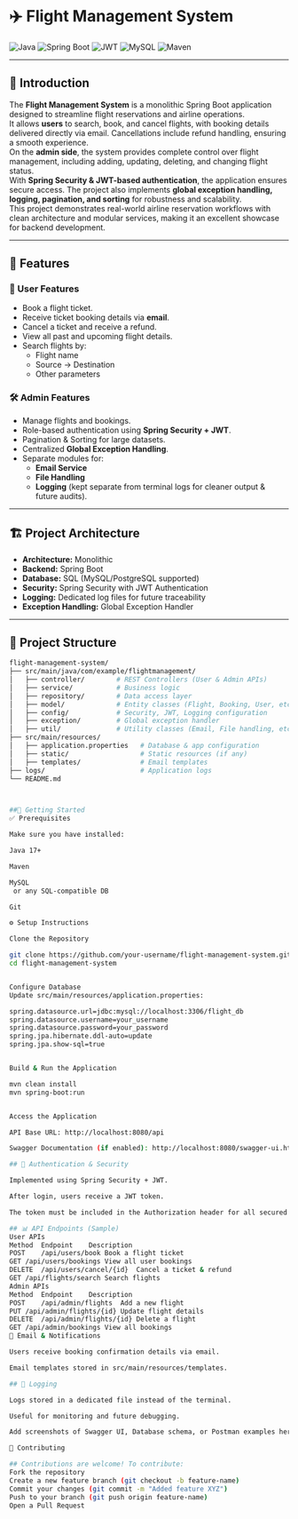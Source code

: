 # ✈️ Flight Management System

![Java](https://img.shields.io/badge/Java-17-orange?logo=java)
![Spring Boot](https://img.shields.io/badge/Spring%20Boot-3.0-brightgreen?logo=springboot)
![JWT](https://img.shields.io/badge/JWT-Security-blueviolet?logo=jsonwebtokens)
![MySQL](https://img.shields.io/badge/MySQL-Database-blue?logo=mysql)
![Maven](https://img.shields.io/badge/Maven-Build-red?logo=apachemaven)

---

## 📖 Introduction
The **Flight Management System** is a monolithic Spring Boot application designed to streamline flight reservations and airline operations.  
It allows **users** to search, book, and cancel flights, with booking details delivered directly via email. Cancellations include refund handling, ensuring a smooth experience.  
On the **admin side**, the system provides complete control over flight management, including adding, updating, deleting, and changing flight status.  
With **Spring Security & JWT-based authentication**, the application ensures secure access. The project also implements **global exception handling, logging, pagination, and sorting** for robustness and scalability.  
This project demonstrates real-world airline reservation workflows with clean architecture and modular services, making it an excellent showcase for backend development.  

---

## 📌 Features  

### 👤 User Features  
- Book a flight ticket.  
- Receive ticket booking details via **email**.  
- Cancel a ticket and receive a refund.  
- View all past and upcoming flight details.  
- Search flights by:
  - Flight name  
  - Source → Destination  
  - Other parameters  

### 🛠️ Admin Features  
- Manage flights and bookings.  
- Role-based authentication using **Spring Security + JWT**.  
- Pagination & Sorting for large datasets.  
- Centralized **Global Exception Handling**.  
- Separate modules for:  
  - **Email Service**  
  - **File Handling**  
  - **Logging** (kept separate from terminal logs for cleaner output & future audits).  

---

## 🏗️ Project Architecture  
- **Architecture:** Monolithic  
- **Backend:** Spring Boot  
- **Database:** SQL (MySQL/PostgreSQL supported)  
- **Security:** Spring Security with JWT Authentication  
- **Logging:** Dedicated log files for future traceability  
- **Exception Handling:** Global Exception Handler  

---

## 📂 Project Structure  

```bash
flight-management-system/
├── src/main/java/com/example/flightmanagement/
│   ├── controller/        # REST Controllers (User & Admin APIs)
│   ├── service/           # Business logic
│   ├── repository/        # Data access layer
│   ├── model/             # Entity classes (Flight, Booking, User, etc.)
│   ├── config/            # Security, JWT, Logging configuration
│   ├── exception/         # Global exception handler
│   ├── util/              # Utility classes (Email, File handling, etc.)
├── src/main/resources/
│   ├── application.properties   # Database & app configuration
│   ├── static/                  # Static resources (if any)
│   ├── templates/               # Email templates
├── logs/                        # Application logs
└── README.md



##🚀 Getting Started
✅ Prerequisites

Make sure you have installed:

Java 17+

Maven

MySQL
 or any SQL-compatible DB

Git

⚙️ Setup Instructions

Clone the Repository

git clone https://github.com/your-username/flight-management-system.git
cd flight-management-system


Configure Database
Update src/main/resources/application.properties:

spring.datasource.url=jdbc:mysql://localhost:3306/flight_db
spring.datasource.username=your_username
spring.datasource.password=your_password
spring.jpa.hibernate.ddl-auto=update
spring.jpa.show-sql=true


Build & Run the Application

mvn clean install
mvn spring-boot:run


Access the Application

API Base URL: http://localhost:8080/api

Swagger Documentation (if enabled): http://localhost:8080/swagger-ui.html

## 🔐 Authentication & Security

Implemented using Spring Security + JWT.

After login, users receive a JWT token.

The token must be included in the Authorization header for all secured requests.

## 📊 API Endpoints (Sample)
User APIs
Method	Endpoint	Description
POST	/api/users/book	Book a flight ticket
GET	/api/users/bookings	View all user bookings
DELETE	/api/users/cancel/{id}	Cancel a ticket & refund
GET	/api/flights/search	Search flights
Admin APIs
Method	Endpoint	Description
POST	/api/admin/flights	Add a new flight
PUT	/api/admin/flights/{id}	Update flight details
DELETE	/api/admin/flights/{id}	Delete a flight
GET	/api/admin/bookings	View all bookings
📧 Email & Notifications

Users receive booking confirmation details via email.

Email templates stored in src/main/resources/templates.

## 📝 Logging

Logs stored in a dedicated file instead of the terminal.

Useful for monitoring and future debugging.

Add screenshots of Swagger UI, Database schema, or Postman examples here.

🤝 Contributing

## Contributions are welcome! To contribute:
Fork the repository
Create a new feature branch (git checkout -b feature-name)
Commit your changes (git commit -m "Added feature XYZ")
Push to your branch (git push origin feature-name)
Open a Pull Request
